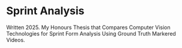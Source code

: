 # Sprint Analysis
Written 2025. My Honours Thesis that Compares Computer Vision Technologies for Sprint Form Analysis Using Ground Truth Markered Videos.
